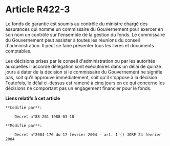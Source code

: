 # Article R422-3

Le fonds de garantie est soumis au contrôle du ministre chargé des assurances qui nomme un commissaire du Gouvernement pour
exercer en son nom un contrôle sur l'ensemble de la gestion du fonds. Le commissaire du Gouvernement peut assister à toutes
les réunions du conseil d'administration. Il peut se faire présenter tous les livres et documents comptables.

Les décisions prises par le conseil d'administration ou par les autorités auxquelles il accorde délégation sont exécutoires
dans un délai de quinze jours à dater de la décision si le commissaire du Gouvernement ne signifie pas, soit qu'il approuve
immédiatement, soit qu'il s'oppose à la décision. Toutefois, le délai ci-dessus est ramené à cinq jours en ce qui concerne
les décisions ne comportant pas un engagement financier pour le fonds.

**Liens relatifs à cet article**

	**Codifié par**:

	  - Décret n°88-261 1988-03-18

	**Modifié par**:

	  - Décret n°2004-176 du 17 février 2004 - art. 1 () JORF 24 février 2004

